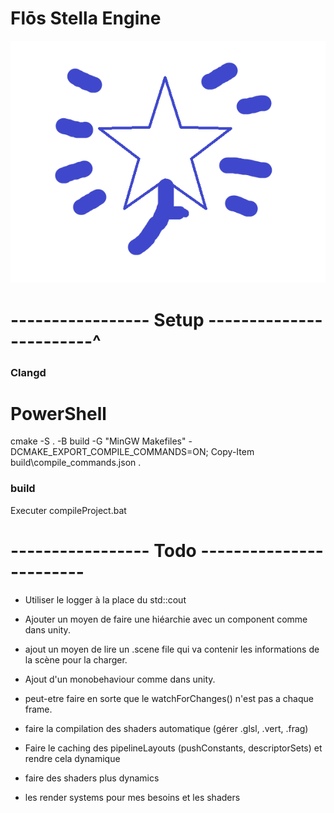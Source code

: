 # Flōs Stella Engine
![Project Logo](images_readMe/logo_Flos_Stella_1.png)

# ----------------- Setup ------------------------^

### Clangd
# PowerShell
cmake -S . -B build -G "MinGW Makefiles" -DCMAKE_EXPORT_COMPILE_COMMANDS=ON; Copy-Item build\compile_commands.json .


### build
Executer compileProject.bat


# ----------------- Todo ------------------------

- Utiliser le logger à la place du std::cout

- Ajouter un moyen de faire une hiéarchie avec un component comme dans unity.

- ajout un moyen de lire un .scene file qui va contenir les informations de la scène pour la charger.

- Ajout d'un monobehaviour comme dans unity.

- peut-etre faire en sorte que le watchForChanges() n'est pas a chaque frame.

- faire la compilation des shaders automatique (gérer .glsl, .vert, .frag)

- Faire le caching des pipelineLayouts (pushConstants, descriptorSets) et rendre cela dynamique 

- faire des shaders plus dynamics

- les render systems pour mes besoins et les shaders